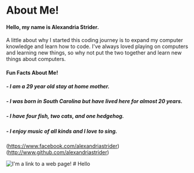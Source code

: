 <!DOCTYPE HTML>
<html>
 <head>
 <title> About Me </title>
 </head>
 <body>
<h1> About Me! </h1>
<h4> Hello, my name is Alexandria Strider. </h4>

<p> A little about why I started this coding journey is to expand my computer knowledge and learn how to code. I've always loved playing on computers and learning new things, so why not put the two together and learn new things about computers.</p>

<h4> Fun Facts About Me! </h4>
<h5>- I am a 29 year old stay at home mother. </h5>
<h5>- I was born in South Carolina but have lived here for almost 20 years. </h5>
<h5>- I have four fish, two cats, and one hedgehog. </h5>
<h5>- I enjoy music of all kinds and I love to sing. </h5>

(https://www.facebook.com/alexandriastrider)
(http://www.github.com/alexandriastrider)
</body>
</html>












![I'm a link to a web page!](https://scontent-atl3-1.xx.fbcdn.net/v/t1.0-9/18835791_1420622964665854_196340579656043332_n.jpg?oh=135a35c058660a6741e3900ffbe773d1&oe=5B253979)
#   H e l l o  
 
